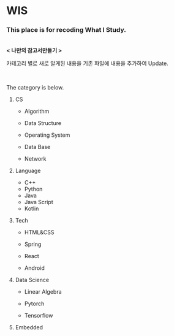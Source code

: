 # WIS

### This place is for recoding What I Study.

<br/>**< 나만의 참고서만들기 >**

카테고리 별로 새로 알게된 내용을 기존 파일에 내용을 추가하여 Update.

<br/>

The category is below.



1. CS

   - Algorithm

   - Data Structure

   - Operating System

   - Data Base

   - Network

     

2. Language

   - C++
   - Python
   - Java
   - Java Script
   - Kotlin

   

3. Tech

   - HTML&CSS

   - Spring

   - React

   - Android

     

4. Data Science

   - Linear Algebra

   - Pytorch

   - Tensorflow
     
     

5. Embedded

